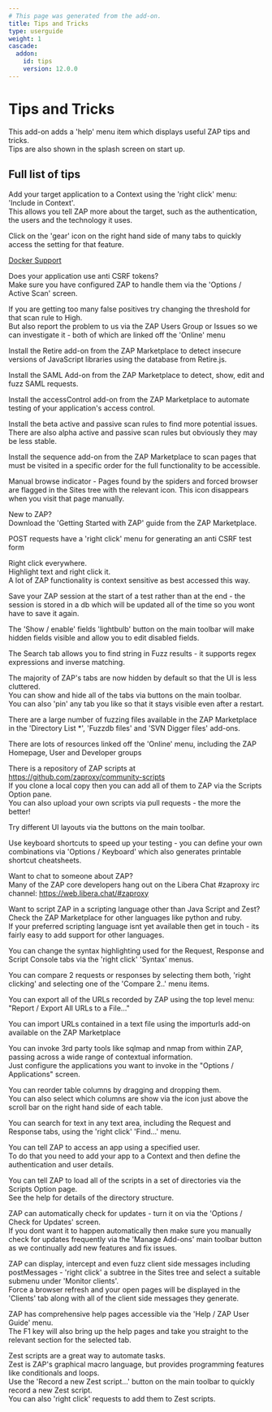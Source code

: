 ```yaml
---
# This page was generated from the add-on.
title: Tips and Tricks
type: userguide
weight: 1
cascade:
  addon:
    id: tips
    version: 12.0.0
---
```


# Tips and Tricks

This add-on adds a 'help' menu item which displays useful ZAP tips and tricks.  
Tips are also shown in the splash screen on start up.

## Full list of tips

Add your target application to a Context using the 'right click' menu: 'Include in Context'.  
This allows you tell ZAP more about the target, such as the authentication, the users and the technology it uses.

Click on the 'gear' icon on the right hand side of many tabs to quickly access the setting for that feature.

[Docker Support](/docs/docker/)

Does your application use anti CSRF tokens?  
Make sure you have configured ZAP to handle them via the 'Options / Active Scan' screen.

If you are getting too many false positives try changing the threshold for that scan rule to High.  
But also report the problem to us via the ZAP Users Group or Issues so we can investigate it - both of which are linked off the 'Online' menu

Install the Retire add-on from the ZAP Marketplace to detect insecure versions of JavaScript libraries using the database from Retire.js.

Install the SAML Add-on from the ZAP Marketplace to detect, show, edit and fuzz SAML requests.

Install the accessControl add-on from the ZAP Marketplace to automate testing of your application's access control.

Install the beta active and passive scan rules to find more potential issues.  
There are also alpha active and passive scan rules but obviously they may be less stable.

Install the sequence add-on from the ZAP Marketplace to scan pages that must be visited in a specific order for the full functionality to be accessible.

Manual browse indicator - Pages found by the spiders and forced browser are flagged in the Sites tree with the relevant icon. This icon disappears when you visit that page manually.

New to ZAP?  
Download the 'Getting Started with ZAP' guide from the ZAP Marketplace.

POST requests have a 'right click' menu for generating an anti CSRF test form

Right click everywhere.  
Highlight text and right click it.  
A lot of ZAP functionality is context sensitive as best accessed this way.

Save your ZAP session at the start of a test rather than at the end - the session is stored in a db which will be updated all of the time so you wont have to save it again.

The 'Show / enable' fields 'lightbulb' button on the main toolbar will make hidden fields visible and allow you to edit disabled fields.

The Search tab allows you to find string in Fuzz results - it supports regex expressions and inverse matching.

The majority of ZAP's tabs are now hidden by default so that the UI is less cluttered.  
You can show and hide all of the tabs via buttons on the main toolbar.  
You can also 'pin' any tab you like so that it stays visible even after a restart.

There are a large number of fuzzing files available in the ZAP Marketplace in the 'Directory List \*', 'Fuzzdb files' and 'SVN Digger files' add-ons.

There are lots of resources linked off the 'Online' menu, including the ZAP Homepage, User and Developer groups

There is a repository of ZAP scripts at https://github.com/zaproxy/community-scripts  
If you clone a local copy then you can add all of them to ZAP via the Scripts Option pane.  
You can also upload your own scripts via pull requests - the more the better!

Try different UI layouts via the buttons on the main toolbar.

Use keyboard shortcuts to speed up your testing - you can define your own combinations via 'Options / Keyboard' which also generates printable shortcut cheatsheets.

Want to chat to someone about ZAP?  
Many of the ZAP core developers hang out on the Libera Chat #zaproxy irc channel: https://web.libera.chat/#zaproxy

Want to script ZAP in a scripting language other than Java Script and Zest?  
Check the ZAP Marketplace for other languages like python and ruby.  
If your preferred scripting language isnt yet available then get in touch - its fairly easy to add support for other languages.

You can change the syntax highlighting used for the Request, Response and Script Console tabs via the 'right click' 'Syntax' menus.

You can compare 2 requests or responses by selecting them both, 'right clicking' and selecting one of the 'Compare 2..' menu items.

You can export all of the URLs recorded by ZAP using the top level menu: "Report / Export All URLs to a File..."

You can import URLs contained in a text file using the importurls add-on available on the ZAP Marketplace

You can invoke 3rd party tools like sqlmap and nmap from within ZAP, passing across a wide range of contextual information.  
Just configure the applications you want to invoke in the "Options / Applications" screen.

You can reorder table columns by dragging and dropping them.  
You can also select which columns are show via the icon just above the scroll bar on the right hand side of each table.

You can search for text in any text area, including the Request and Response tabs, using the 'right click' 'Find...' menu.

You can tell ZAP to access an app using a specified user.  
To do that you need to add your app to a Context and then define the authentication and user details.

You can tell ZAP to load all of the scripts in a set of directories via the Scripts Option page.  
See the help for details of the directory structure.

ZAP can automatically check for updates - turn it on via the 'Options / Check for Updates' screen.  
If you dont want it to happen automatically then make sure you manually check for updates frequently via the 'Manage Add-ons' main toolbar button as we continually add new features and fix issues.

ZAP can display, intercept and even fuzz client side messages including postMessages - 'right click' a subtree in the Sites tree and select a suitable submenu under 'Monitor clients'.  
Force a browser refresh and your open pages will be displayed in the 'Clients' tab along with all of the client side messages they generate.

ZAP has comprehensive help pages accessible via the 'Help / ZAP User Guide' menu.  
The F1 key will also bring up the help pages and take you straight to the relevant section for the selected tab.

Zest scripts are a great way to automate tasks.  
Zest is ZAP's graphical macro language, but provides programming features like conditionals and loops.  
Use the 'Record a new Zest script...' button on the main toolbar to quickly record a new Zest script.  
You can also 'right click' requests to add them to Zest scripts.
